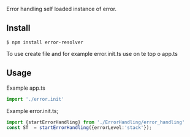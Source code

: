 Error handling self loaded instance of error.






## Install

```
$ npm install error-resolver
```
To use create file and for example error.init.ts use on te top o app.ts

## Usage
Example app.ts
```ts
import './error.init'
```

Example error.init.ts;
```ts
import {startErrorHandling} from './ErrorHandling/error_handling'
const ST  = startErrorHandling({errorLevel:'stack'});
```


